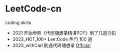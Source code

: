 # LeetCode-cn
coding skills

- 2021 开始参照《代码随想录精讲PDF》刷了几道力扣
- 2023_HOT_100+ LeetCode 热门 100 道
- 2023_withCarl 刷通代码随想录 [Official](https://programmercarl.com/)